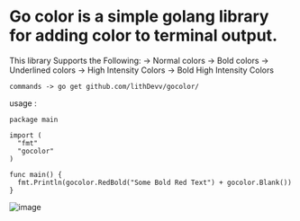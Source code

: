 # Go color is a simple golang library for adding color to terminal output.
This library Supports the Following:
-> Normal colors
-> Bold colors 
-> Underlined colors
-> High Intensity Colors 
-> Bold High Intensity Colors

```commands -> go get github.com/lithDevv/gocolor/```

usage : 
```golang
package main

import (
  "fmt"
  "gocolor"
)

func main() {
  fmt.Println(gocolor.RedBold("Some Bold Red Text") + gocolor.Blank())
}
```
![image](https://user-images.githubusercontent.com/115331024/194685062-9c5728c9-6be3-47cc-a9f7-834b0f88c8c8.png)
